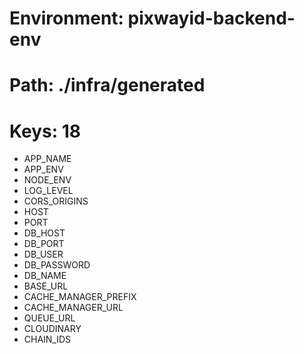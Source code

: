 
# Environment: pixwayid-backend-env
# Path: ./infra/generated
# Keys: 18

- APP_NAME
- APP_ENV
- NODE_ENV
- LOG_LEVEL
- CORS_ORIGINS
- HOST
- PORT
- DB_HOST
- DB_PORT
- DB_USER
- DB_PASSWORD
- DB_NAME
- BASE_URL
- CACHE_MANAGER_PREFIX
- CACHE_MANAGER_URL
- QUEUE_URL
- CLOUDINARY
- CHAIN_IDS
